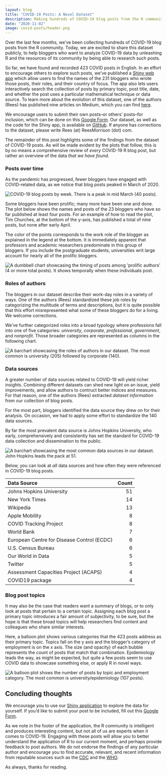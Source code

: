 ```yaml
---
layout: blog
title: "COVID-19 Posts: A Novel Dataset"
description: Making hundreds of COVID-19 blog posts from the R community available for public use
date: "2020-11-02"
image: covid-posts/header.png
---
```


<script>
  import Image from "../../lib/global/Image.svelte"
  import Info from "../../lib/global/Info.svelte"
</script>

Over the last few months, we’ve been collecting hundreds of COVID-19
blog posts from the R community. Today, we are excited to share this
dataset publicly, to help bloggers who want to analyze COVID-19 data by
unleashing R and the resources of its community by being able to
research such posts.

So far, we have found and recorded 423 COVID posts in English. In an
effort to encourage others to explore such posts, we’ve published a <a href="https://connorrothschild.shinyapps.io/covid-posts/" target="_blank">Shiny web app</a>
which allow users to find the names of the 231 bloggers who wrote those
posts, their roles, and their country of focus. The app also lets users
interactively search the collection of posts by primary topic, post
title, date, and whether the post uses a particular mathematical
technique or data source. To learn more about the evolution of this
dataset, one of the authors (Rees) has published nine articles on
Medium, which you can find <a href="https://medium.com/@rees_32356" target="_blank">here</a>.

We encourage users to submit their own posts–or others’ posts–for
inclusion, which can be done on this <a href="https://docs.google.com/forms/d/e/1FAIpQLScfob3uBoumXIRcSW83T0GhXCfi-KI_psGxIqtl_rQ5VHu9ZQ/viewform?usp=sf_link" target="_blank">Google Form</a>.
Our dataset, as well as the code for the Shiny app, is available on <a href="https://github.com/connorrothschild/covid-posts" target="_blank">GitHub</a>.
If anyone has corrections to the dataset, please write Rees (at)
ReesMorrison (dot) com.

The remainder of this post highlights some of the findings from the
dataset of COVID-19 posts. As will be made evident by the plots that
follow, this is by no means a comprehensive review of _every_ COVID-19 R
blog post, but rather an overview of the data _that we have found_.

### Posts over time

As the pandemic has progressed, fewer bloggers have engaged with
COVID-related data, as we notice that blog posts peaked in March of 2020.

<Image alt="COVID-19 blog posts by week. There is a peak in mid March (40 posts)." src="../images/blog/covid-posts/weekly-1.png"></Image>

Some bloggers have been prolific; many more have been one and done. The
plot below shows the names and posts of the 23 bloggers who have so far
published at least four posts. For an example of how to read the plot,
Tim Churches, at the bottom of the y-axis, has published a total of nine
posts, but none after early April.

The color of the points corresponds to the work role of the blogger as
explained in the legend at the bottom. It is immediately apparent that
professors and academic researchers predominate in this group of
bloggers. If you include the postgraduate students, universities writ
large account for nearly all of the prolific bloggers.

<Image alt="A dumbbell chart showcasing the timing of posts among 'prolific authors' (4 or more total posts). It shows temporally when these individuals post. " src="../images/blog/covid-posts/prolificVer2-1.png"></Image>

### Roles of authors

The bloggers in our dataset describe their work-day roles in a variety
of ways. One of the authors (Rees) standardized these job roles by
categorizing the multitude of terms and descriptions, but it is quite
possible that this effort misrepresented what some of these bloggers do
for a living. We welcome corrections.

We’ve further categorized roles into a broad typology where professions
fall into one of five categories: _university_, _corporate_,
_professional_, _government_, and _nonprofit_. Those broader categories
are represented as columns in the following chart.

<Image alt="A barchart showcasing the roles of authors in our dataset. The most common is university (205) followed by corporate (140)." src="../images/blog/covid-posts/authorVer2-1.png"></Image>

### Data sources

A greater number of data sources related to COVID-19 will yield richer
insights. Combining different datasets can shed new light on an issue,
yield improvements, and allow authors to contruct better indices and
measures. For that reason, one of the authors (Rees) extracted _dataset
information_ from our collection of blog posts.

For the most part, bloggers identified the data source they drew on for
their analysis. On occasion, we had to apply some effort to standardize
the 140 data sources.

By far the most prevalent data source is Johns Hopkins University, who
early, comprehensively and consistently has set the standard for
COVID-19 data collection and dissemination to the public.

<Image alt="A barchart showcasing the most common data sources in our dataset. John Hopkins leads the pack at 51." src="../images/blog/covid-posts/dataTable-1.png"></Image>

Below, you can look at _all_ data sources and how often they were
referenced in COVID-19 blog posts.

<div class='table-container'>

| Data Source                                | Count |
| :----------------------------------------- | ----: |
| Johns Hopkins University                   |    51 |
| New York Times                             |    14 |
| Wikipedia                                  |    13 |
| Apple Mobility                             |     8 |
| COVID Tracking Project                     |     8 |
| World Bank                                 |     7 |
| European Centre for Disease Control (ECDC) |     6 |
| U.S. Census Bureau                         |     6 |
| Our World in Data                          |     5 |
| Twitter                                    |     5 |
| Assessment Capacities Project (ACAPS)      |     4 |
| COVID19 package                            |     4 |

</div>

### Blog post topics

It may also be the case that readers want a summary of blogs, or to only
look at posts that pertain to a certain topic. Assigning each blog post
a primary topic introduces a fair amount of subjectivity, to be sure,
but the hope is that these broad topics will help researchers find
content and colleagues who share similar interests.

Here, a balloon plot shows various categories that the 423 posts address
as their primary topic. Topics fall on the y axis and the blogger’s
category of employment is on the x axis. The size (and opacity) of each
bubble represents the count of posts that match that combination.
Epidemiology leads the way, as might be expected, but quite a few posts
seem to use COVID data to showcase something else, or apply R in novel
ways.

<Image alt="A balloon plot shows the number of posts by topic and employment category. The most common is university/epidemiology (107 posts)." src="../images/blog/covid-posts/topicsVer2-1.png"></Image>

## Concluding thoughts

We encourage you to use our <a href="https://connorrothschild.shinyapps.io/covid-posts/" target="_blank">Shiny application</a>
to explore the data for yourself. If you’d like to submit your post to
be included, fill out this <a href="https://docs.google.com/forms/d/e/1FAIpQLScfob3uBoumXIRcSW83T0GhXCfi-KI_psGxIqtl_rQ5VHu9ZQ/viewform?usp=sf_link" target="_blank">Google Form</a>.

As we note in the footer of the application, the R community is
intelligent and produces interesting content, but not all of us are
experts when it comes to COVID-19. Engaging with these posts will allow
you to better understand the application of R to our current moment, and
perhaps provide feedback to post authors. We do not endorse the findings
of any particular author and encourage you to find accurate, relevant,
and recent information from reputable sources such as the <a href="https://www.cdc.gov/" target="_blank">CDC</a> and the <a href="https://www.who.int/" target="_blank">WHO</a>.

As always, thanks for reading.
